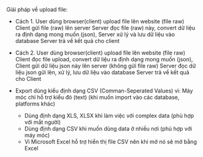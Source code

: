 
Giải pháp về upload file:
- Cách 1.
    User dùng browser(client) upload file lên website (file raw)
    Client gửi file (raw) lên server
    Server đọc file (raw) này, convert dữ liệu ra định dạng mong muốn (json),
    Server xử lý và lưu dữ liệu vào database
    Server trả về kết quả cho client
- Cách 2.
    User dùng browser(client) upload file lên website (file raw)
    Client đọc file upload, convert dữ liệu ra định dạng mong muốn (json),
    Client gửi dữ liệu json này lên server (không gửi file raw)
    Server đọc dữ liệu json gửi lên, xử lý, lưu dữ liệu vào database
    Server trả về kết quả cho Client


- Export dùng kiểu định dạng CSV (Comman-Seperated Values) vì: Máy móc chỉ hỗ trợ kiểu đó (text) (khi muốn import vào các database, platforms khác)
    + Dùng định dạng XLS, XLSX khi làm việc với complex data (phù hợp với mắt người)
    + Dùng định dạng CSV khi muốn dùng data ở nhiều nơi (phù hợp với máy móc)
    + Vì Microsoft Excel hỗ trợ hiển thị file CSV nên khi mở nó sẽ mở bằng Excel
    